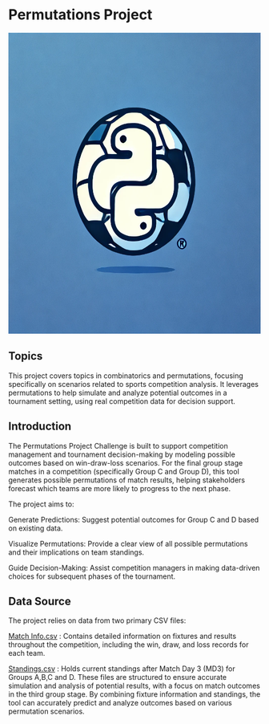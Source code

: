 # Permutations Project
<img src="assets/futbol_python.png" height="600" width="1000">

## Topics 
This project covers topics in combinatorics and permutations, focusing specifically on scenarios related to sports competition analysis. It leverages permutations to help simulate and analyze potential outcomes in a tournament setting, using real competition data for decision support.

## Introduction
The Permutations Project Challenge is built to support competition management and tournament decision-making by modeling possible outcomes based on win-draw-loss scenarios. For the final group stage matches in a competition (specifically Group C and Group D), this tool generates possible permutations of match results, helping stakeholders forecast which teams are more likely to progress to the next phase.

The project aims to:

Generate Predictions: Suggest potential outcomes for Group C and D based on existing data.

Visualize Permutations: Provide a clear view of all possible permutations and their implications on team standings.

Guide Decision-Making: Assist competition managers in making data-driven choices for subsequent phases of the tournament.

## Data Source
The project relies on data from two primary CSV files:


[Match Info.csv](https://github.com/user-attachments/files/17594820/Match.Info.csv) : Contains detailed information on fixtures and results throughout the competition, including the win, draw, and loss records for each team.

[Standings.csv](https://github.com/user-attachments/files/17595035/Standings.csv) : Holds current standings after Match Day 3 (MD3) for Groups A,B,C and D.
These files are structured to ensure accurate simulation and analysis of potential results, with a focus on match outcomes in the third group stage. By combining fixture information and standings, the tool can accurately predict and analyze outcomes based on various permutation scenarios.




